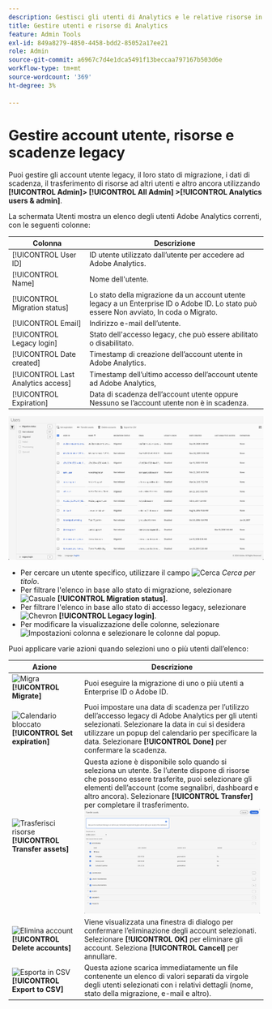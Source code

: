 ```yaml
---
description: Gestisci gli utenti di Analytics e le relative risorse in Adobe Admin Console.
title: Gestire utenti e risorse di Analytics
feature: Admin Tools
exl-id: 849a8279-4850-4458-bdd2-85052a17ee21
role: Admin
source-git-commit: a6967c7d4e1dca5491f13beccaa797167b503d6e
workflow-type: tm+mt
source-wordcount: '369'
ht-degree: 3%

---
```


# Gestire account utente, risorse e scadenze legacy

Puoi gestire gli account utente legacy, il loro stato di migrazione, i dati di scadenza, il trasferimento di risorse ad altri utenti e altro ancora utilizzando **[!UICONTROL Admin]> [!UICONTROL All Admin] >[!UICONTROL Analytics users & admin]**.

La schermata Utenti mostra un elenco degli utenti Adobe Analytics correnti, con le seguenti colonne:

| Colonna | Descrizione |
|---|---|
| [!UICONTROL User ID] | ID utente utilizzato dall’utente per accedere ad Adobe Analytics. |
| [!UICONTROL Name] | Nome dell&#39;utente. |
| [!UICONTROL Migration status] | Lo stato della migrazione da un account utente legacy a un Enterprise ID o Adobe ID.  Lo stato può essere Non avviato, In coda o Migrato. |
| [!UICONTROL Email] | Indirizzo e-mail dell’utente. |
| [!UICONTROL Legacy login] | Stato dell&#39;accesso legacy, che può essere abilitato o disabilitato. |
| [!UICONTROL Date created] | Timestamp di creazione dell’account utente in Adobe Analytics. |
| [!UICONTROL Last Analytics access] | Timestamp dell’ultimo accesso dell’account utente ad Adobe Analytics, |
| [!UICONTROL Expiration] | Data di scadenza dell’account utente oppure Nessuno se l’account utente non è in scadenza. |

![Utenti](assets/users.png)

- Per cercare un utente specifico, utilizzare il campo ![Cerca](https://spectrum.adobe.com/static/icons/workflow_18/Smock_Search_18_N.svg) *Cerca per titolo*.
- Per filtrare l&#39;elenco in base allo stato di migrazione, selezionare ![Casuale](https://spectrum.adobe.com/static/icons/ui_18/ChevronSize100.svg) **[!UICONTROL Migration status]**.
- Per filtrare l&#39;elenco in base allo stato di accesso legacy, selezionare ![Chevron](https://spectrum.adobe.com/static/icons/ui_18/ChevronSize100.svg) **[!UICONTROL Legacy login]**.
- Per modificare la visualizzazione delle colonne, selezionare ![Impostazioni colonna](https://spectrum.adobe.com/static/icons/workflow_18/Smock_ColumnSettings_18_N.svg) e selezionare le colonne dal popup.

Puoi applicare varie azioni quando selezioni uno o più utenti dall’elenco:

| Azione | Descrizione |
|---|---|
| ![Migra](https://spectrum.adobe.com/static/icons/workflow_18/Smock_Briefcase_18_N.svg) **[!UICONTROL Migrate]** | Puoi eseguire la migrazione di uno o più utenti a Enterprise ID o Adobe ID. |
| ![Calendario bloccato](https://spectrum.adobe.com/static/icons/workflow_18/Smock_CalendarLocked_18_N.svg) **[!UICONTROL Set expiration]** | Puoi impostare una data di scadenza per l’utilizzo dell’accesso legacy di Adobe Analytics per gli utenti selezionati.  Selezionare la data in cui si desidera utilizzare un popup del calendario per specificare la data. Selezionare **[!UICONTROL Done]** per confermare la scadenza. |
| ![Trasferisci risorse](https://spectrum.adobe.com/static/icons/workflow_18/Smock_Switch_18_N.svg) **[!UICONTROL Transfer assets]** | Questa azione è disponibile solo quando si seleziona un utente. Se l’utente dispone di risorse che possono essere trasferite, puoi selezionare gli elementi dell’account (come segnalibri, dashboard e altro ancora). Selezionare **[!UICONTROL Transfer]** per completare il trasferimento.<br/>![Trasferisce risorse](assets/transfer-assets.png) |
| ![Elimina account](https://spectrum.adobe.com/static/icons/workflow_18/Smock_Delete_18_N.svg) **[!UICONTROL Delete accounts]** | Viene visualizzata una finestra di dialogo per confermare l’eliminazione degli account selezionati. Selezionare **[!UICONTROL OK]** per eliminare gli account. Seleziona **[!UICONTROL Cancel]** per annullare. |
| ![Esporta in CSV](https://spectrum.adobe.com/static/icons/workflow_18/Smock_FileCSV_18_N.svg) **[!UICONTROL Export to CSV]** | Questa azione scarica immediatamente un file contenente un elenco di valori separati da virgole degli utenti selezionati con i relativi dettagli (nome, stato della migrazione, e-mail e altro). |

